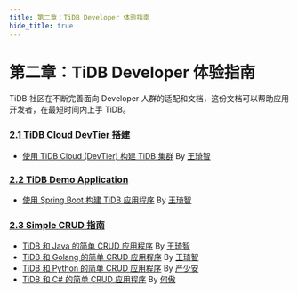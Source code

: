 ```yaml
---
title: 第二章：TiDB Developer 体验指南
hide_title: true
---
```


# 第二章：TiDB Developer 体验指南

TiDB 社区在不断完善面向 Developer 人群的适配和文档，这份文档可以帮助应用开发者，在最短时间内上手 TiDB。

### [2.1 TiDB Cloud DevTier 搭建](1-cloud-devtier/index.md)

- [使用 TiDB Cloud (DevTier) 构建 TiDB 集群](1-cloud-devtier/1-build-cluster-in-cloud.md) By [王琦智](https://github.com/Icemap)

### [2.2 TiDB Demo Application](2-demo-app/index.md)

- [使用 Spring Boot 构建 TiDB 应用程序](2-demo-app/1-sample-application-spring-boot.md) By [王琦智](https://github.com/Icemap)

### [2.3 Simple CRUD 指南](3-simple-crud/index.md)

- [TiDB 和 Java 的简单 CRUD 应用程序](3-simple-crud/1-sample-application-java.md) By [王琦智](https://github.com/Icemap)
- [TiDB 和 Golang 的简单 CRUD 应用程序](3-simple-crud/2-sample-application-golang.md) By [王琦智](https://github.com/Icemap)
- [TiDB 和 Python 的简单 CRUD 应用程序](3-simple-crud/3-sample-application-python.md) By [严少安](https://tidb.net/u/ShawnYan/post/all)
- [TiDB 和 C# 的简单 CRUD 应用程序](3-simple-crud/4-sample-application-csharp.md) By [何傲](https://asktug.com/u/hey-hoho/summary)
